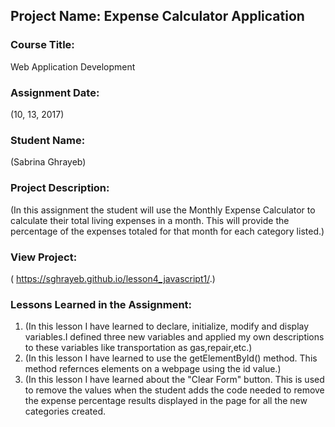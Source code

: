 ## Project Name:  Expense Calculator Application

### Course Title:
Web Application Development

### Assignment Date:  
(10, 13, 2017)

### Student Name:  
(Sabrina Ghrayeb)

### Project Description:
(In this assignment the student will use the Monthly Expense Calculator to calculate their total living expenses in a month. This will provide the percentage of the expenses totaled for that month for each category listed.)

### View Project:
( https://sghrayeb.github.io/lesson4_javascript1/.)

### Lessons Learned in the Assignment:
1. (In this lesson I have learned to declare, initialize, modify and display variables.I defined three new variables and applied my own descriptions to these variables like transportation as gas,repair,etc.)
2. (In this lesson I have learned to use the getElementById() method. This method refernces elements on a webpage using the id value.)
3. (In this lesson I have learned about the "Clear Form" button. This is used to remove the values when the student adds the code needed to remove the
expense percentage results displayed in the page for all the new categories created.


